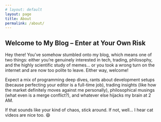 ```yaml
---
# layout: default
layout: page
title: About
permalink: /about/
---
```


## Welcome to My Blog – Enter at Your Own Risk

Hey there! You’ve somehow stumbled onto my blog, which means one of two things: either you’re genuinely interested in tech, trading, philosophy, and the highly scientific study of memes… or you took a wrong turn on the internet and are now too polite to leave. Either way, welcome!

Expect a mix of programming deep dives, rants about development setups (because perfecting your editor is a full-time job), trading insights (like how the market definitely moves against me personally), philosophical musings (what even is a merge conflict?), and whatever else hijacks my brain at 2 AM.

If that sounds like your kind of chaos, stick around. If not, well… I hear cat videos are nice too. 😄

